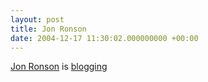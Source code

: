 ```yaml
---
layout: post
title: Jon Ronson
date: 2004-12-17 11:30:02.000000000 +00:00
---
```

<a href="https://www.jonronson.com">Jon Ronson</a> is <a href="https://fromronson.blogspot.com">blogging</a>
